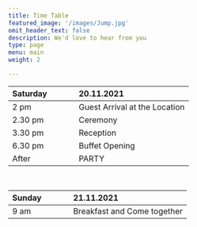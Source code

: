 ```yaml
---
title: Time Table
featured_image: '/images/Jump.jpg'
omit_header_text: false
description: We'd love to hear from you
type: page
menu: main
weight: 2

---
```



| Saturday | | | |20.11.2021|
| :----- |:-|:-|:-| :- |
| 2 pm | | | | Guest Arrival at the Location |
| 2.30 pm | | | | Ceremony |
| 3.30 pm | | | | Reception |
| 6.30 pm | | | | Buffet Opening |
| After | | | | PARTY|

<br>

| Sunday | | | |21.11.2021|
| :----- |:-|:-|:-| :- |
| 9 am | | | | Breakfast and Come together |